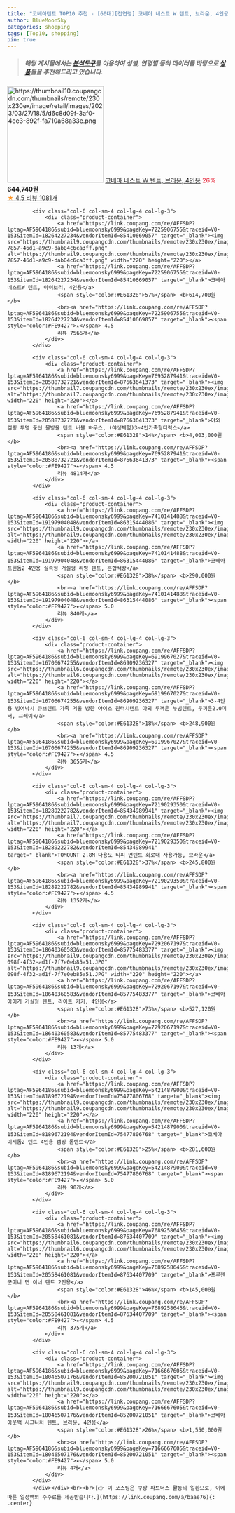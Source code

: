 ```yaml
---
title: "코베아텐트 TOP10 추천 - [60대][전연령] 코베아 네스트 W 텐트, 브라운, 4인용"
author: BlueMoonSky
categories: shopping
tags: [Top10, shopping]
pin: true
---
```


> ##### 해당 게시물에서는 [**분석도구**](https://itemscout.io/)를 이용하여 **성별**, **연령별** 등의 데이터를 바탕으로 [**상품**](https://link.coupang.com/a/baae76)들을 추천해드리고 있습니다.
<div class="container"><div class="row">
            <div class="col-6 col-sm-4 col-lg-4 col-lg-3">
                <div class="product-container">
                    <a href="https://link.coupang.com/re/AFFSDP?lptag=AF5964186&subid=bluemoonsky6999&pageKey=7225906755&traceid=V0-153&itemId=18322913229&vendorItemId=85467632224" target="_blank"><img src="https://thumbnail10.coupangcdn.com/thumbnails/remote/230x230ex/image/retail/images/2023/03/27/18/5/d6c8d09f-3af0-4ee3-892f-fa710a68a33e.png" alt="https://thumbnail10.coupangcdn.com/thumbnails/remote/230x230ex/image/retail/images/2023/03/27/18/5/d6c8d09f-3af0-4ee3-892f-fa710a68a33e.png" width="220" height="220"></a>
                    <a href="https://link.coupang.com/re/AFFSDP?lptag=AF5964186&subid=bluemoonsky6999&pageKey=7225906755&traceid=V0-153&itemId=18322913229&vendorItemId=85467632224" target="_blank">코베아 네스트 W 텐트, 브라운, 4인용</a>
                    <span style="color:#E61328">26%</span> <b>644,740원</b>
                    <br><a href="https://link.coupang.com/re/AFFSDP?lptag=AF5964186&subid=bluemoonsky6999&pageKey=7225906755&traceid=V0-153&itemId=18322913229&vendorItemId=85467632224" target="_blank"><span style="color:#FE9427">★</span> 4.5
                    리뷰 1081개</a>
                </div>
            </div>
            
            <div class="col-6 col-sm-4 col-lg-4 col-lg-3">
                <div class="product-container">
                    <a href="https://link.coupang.com/re/AFFSDP?lptag=AF5964186&subid=bluemoonsky6999&pageKey=7225906755&traceid=V0-153&itemId=18264227234&vendorItemId=85410669057" target="_blank"><img src="https://thumbnail9.coupangcdn.com/thumbnails/remote/230x230ex/image/retail/images/2023/03/21/18/3/04aa47d8-7857-46d1-a9c9-dab04c6ca3ff.png" alt="https://thumbnail9.coupangcdn.com/thumbnails/remote/230x230ex/image/retail/images/2023/03/21/18/3/04aa47d8-7857-46d1-a9c9-dab04c6ca3ff.png" width="220" height="220"></a>
                    <a href="https://link.coupang.com/re/AFFSDP?lptag=AF5964186&subid=bluemoonsky6999&pageKey=7225906755&traceid=V0-153&itemId=18264227234&vendorItemId=85410669057" target="_blank">코베아 네스트W 텐트, 아이보리, 4인용</a>
                    <span style="color:#E61328">57%</span> <b>614,700원</b>
                    <br><a href="https://link.coupang.com/re/AFFSDP?lptag=AF5964186&subid=bluemoonsky6999&pageKey=7225906755&traceid=V0-153&itemId=18264227234&vendorItemId=85410669057" target="_blank"><span style="color:#FE9427">★</span> 4.5
                    리뷰 7566개</a>
                </div>
            </div>
            
            <div class="col-6 col-sm-4 col-lg-4 col-lg-3">
                <div class="product-container">
                    <a href="https://link.coupang.com/re/AFFSDP?lptag=AF5964186&subid=bluemoonsky6999&pageKey=7695287941&traceid=V0-153&itemId=20588732721&vendorItemId=87663641373" target="_blank"><img src="https://thumbnail7.coupangcdn.com/thumbnails/remote/230x230ex/image/vendor_inventory/b65e/6cdaa02fea38a302871dd2821f686d0d41f72f7df82ad15db3e0306160ec.png" alt="https://thumbnail7.coupangcdn.com/thumbnails/remote/230x230ex/image/vendor_inventory/b65e/6cdaa02fea38a302871dd2821f686d0d41f72f7df82ad15db3e0306160ec.png" width="220" height="220"></a>
                    <a href="https://link.coupang.com/re/AFFSDP?lptag=AF5964186&subid=bluemoonsky6999&pageKey=7695287941&traceid=V0-153&itemId=20588732721&vendorItemId=87663641373" target="_blank">야외 캠핑 투명 풍선 물방울 텐트 버블 하우스, (야생체험)3~4인가족형디럭스</a>
                    <span style="color:#E61328">14%</span> <b>4,003,000원</b>
                    <br><a href="https://link.coupang.com/re/AFFSDP?lptag=AF5964186&subid=bluemoonsky6999&pageKey=7695287941&traceid=V0-153&itemId=20588732721&vendorItemId=87663641373" target="_blank"><span style="color:#FE9427">★</span> 4.5
                    리뷰 4814개</a>
                </div>
            </div>
            
            <div class="col-6 col-sm-4 col-lg-4 col-lg-3">
                <div class="product-container">
                    <a href="https://link.coupang.com/re/AFFSDP?lptag=AF5964186&subid=bluemoonsky6999&pageKey=7410141488&traceid=V0-153&itemId=19197904048&vendorItemId=86315444086" target="_blank"><img src="https://thumbnail9.coupangcdn.com/thumbnails/remote/230x230ex/image/vendor_inventory/affb/e89438e650d959cb07beef30bbabb3f96daeb38e62b7c3527a2f683a1488.jpg" alt="https://thumbnail9.coupangcdn.com/thumbnails/remote/230x230ex/image/vendor_inventory/affb/e89438e650d959cb07beef30bbabb3f96daeb38e62b7c3527a2f683a1488.jpg" width="220" height="220"></a>
                    <a href="https://link.coupang.com/re/AFFSDP?lptag=AF5964186&subid=bluemoonsky6999&pageKey=7410141488&traceid=V0-153&itemId=19197904048&vendorItemId=86315444086" target="_blank">코베아 트윈돔2 4인용 실속형 거실형 리빙 텐트, 혼합색상</a>
                    <span style="color:#E61328">38%</span> <b>290,000원</b>
                    <br><a href="https://link.coupang.com/re/AFFSDP?lptag=AF5964186&subid=bluemoonsky6999&pageKey=7410141488&traceid=V0-153&itemId=19197904048&vendorItemId=86315444086" target="_blank"><span style="color:#FE9427">★</span> 5.0
                    리뷰 840개</a>
                </div>
            </div>
            
            <div class="col-6 col-sm-4 col-lg-4 col-lg-3">
                <div class="product-container">
                    <a href="https://link.coupang.com/re/AFFSDP?lptag=AF5964186&subid=bluemoonsky6999&pageKey=6919967027&traceid=V0-153&itemId=16706674255&vendorItemId=86909236327" target="_blank"><img src="https://thumbnail6.coupangcdn.com/thumbnails/remote/230x230ex/image/vendor_inventory/5a41/f12743a9640a0ea8b51b54ce87d9eb21632ad0ba407bb36dc4581ac92ac8.png" alt="https://thumbnail6.coupangcdn.com/thumbnails/remote/230x230ex/image/vendor_inventory/5a41/f12743a9640a0ea8b51b54ce87d9eb21632ad0ba407bb36dc4581ac92ac8.png" width="220" height="220"></a>
                    <a href="https://link.coupang.com/re/AFFSDP?lptag=AF5964186&subid=bluemoonsky6999&pageKey=6919967027&traceid=V0-153&itemId=16706674255&vendorItemId=86909236327" target="_blank">3-4인용 빙어낚시 큐브텐트 가족 겨울 방한 아이스 원터치텐트 야외 두꺼운 누빔텐트, 두꺼운2.0미터, 그레이</a>
                    <span style="color:#E61328">18%</span> <b>248,900원</b>
                    <br><a href="https://link.coupang.com/re/AFFSDP?lptag=AF5964186&subid=bluemoonsky6999&pageKey=6919967027&traceid=V0-153&itemId=16706674255&vendorItemId=86909236327" target="_blank"><span style="color:#FE9427">★</span> 4.5
                    리뷰 3655개</a>
                </div>
            </div>
            
            <div class="col-6 col-sm-4 col-lg-4 col-lg-3">
                <div class="product-container">
                    <a href="https://link.coupang.com/re/AFFSDP?lptag=AF5964186&subid=bluemoonsky6999&pageKey=7219029350&traceid=V0-153&itemId=18289222782&vendorItemId=85434989941" target="_blank"><img src="https://thumbnail7.coupangcdn.com/thumbnails/remote/230x230ex/image/vendor_inventory/fed8/b7854194646fa484a1fc3b0ce9d9a99c7e727136012bf8af0c3c82fd0ff6.jpg" alt="https://thumbnail7.coupangcdn.com/thumbnails/remote/230x230ex/image/vendor_inventory/fed8/b7854194646fa484a1fc3b0ce9d9a99c7e727136012bf8af0c3c82fd0ff6.jpg" width="220" height="220"></a>
                    <a href="https://link.coupang.com/re/AFFSDP?lptag=AF5964186&subid=bluemoonsky6999&pageKey=7219029350&traceid=V0-153&itemId=18289222782&vendorItemId=85434989941" target="_blank">TOMOUNT 2.8M 다용도 티피 면텐트 화로대 사용가능, 브라운</a>
                    <span style="color:#E61328">37%</span> <b>245,800원</b>
                    <br><a href="https://link.coupang.com/re/AFFSDP?lptag=AF5964186&subid=bluemoonsky6999&pageKey=7219029350&traceid=V0-153&itemId=18289222782&vendorItemId=85434989941" target="_blank"><span style="color:#FE9427">★</span> 4.5
                    리뷰 1352개</a>
                </div>
            </div>
            
            <div class="col-6 col-sm-4 col-lg-4 col-lg-3">
                <div class="product-container">
                    <a href="https://link.coupang.com/re/AFFSDP?lptag=AF5964186&subid=bluemoonsky6999&pageKey=7292067197&traceid=V0-153&itemId=18640360583&vendorItemId=85775483377" target="_blank"><img src="https://thumbnail9.coupangcdn.com/thumbnails/remote/230x230ex/image/retail/images/2023/04/25/10/9/0bebfbf2-098f-4f32-ad1f-7f7e0eb85a51.JPG" alt="https://thumbnail9.coupangcdn.com/thumbnails/remote/230x230ex/image/retail/images/2023/04/25/10/9/0bebfbf2-098f-4f32-ad1f-7f7e0eb85a51.JPG" width="220" height="220"></a>
                    <a href="https://link.coupang.com/re/AFFSDP?lptag=AF5964186&subid=bluemoonsky6999&pageKey=7292067197&traceid=V0-153&itemId=18640360583&vendorItemId=85775483377" target="_blank">코베아 아이거 거실형 텐트, 라이트 카키, 4인용</a>
                    <span style="color:#E61328">73%</span> <b>527,120원</b>
                    <br><a href="https://link.coupang.com/re/AFFSDP?lptag=AF5964186&subid=bluemoonsky6999&pageKey=7292067197&traceid=V0-153&itemId=18640360583&vendorItemId=85775483377" target="_blank"><span style="color:#FE9427">★</span> 5.0
                    리뷰 13개</a>
                </div>
            </div>
            
            <div class="col-6 col-sm-4 col-lg-4 col-lg-3">
                <div class="product-container">
                    <a href="https://link.coupang.com/re/AFFSDP?lptag=AF5964186&subid=bluemoonsky6999&pageKey=5421487900&traceid=V0-153&itemId=8189672194&vendorItemId=75477806768" target="_blank"><img src="https://thumbnail9.coupangcdn.com/thumbnails/remote/230x230ex/image/vendor_inventory/eab2/a93a2ffa87d2e7d7ec99a390710b4e8bd7b181c337262c8d61bdd554bc68.jpg" alt="https://thumbnail9.coupangcdn.com/thumbnails/remote/230x230ex/image/vendor_inventory/eab2/a93a2ffa87d2e7d7ec99a390710b4e8bd7b181c337262c8d61bdd554bc68.jpg" width="220" height="220"></a>
                    <a href="https://link.coupang.com/re/AFFSDP?lptag=AF5964186&subid=bluemoonsky6999&pageKey=5421487900&traceid=V0-153&itemId=8189672194&vendorItemId=75477806768" target="_blank">코베아 이지돔2 텐트 4인용 캠핑 돔텐트</a>
                    <span style="color:#E61328">25%</span> <b>281,600원</b>
                    <br><a href="https://link.coupang.com/re/AFFSDP?lptag=AF5964186&subid=bluemoonsky6999&pageKey=5421487900&traceid=V0-153&itemId=8189672194&vendorItemId=75477806768" target="_blank"><span style="color:#FE9427">★</span> 5.0
                    리뷰 90개</a>
                </div>
            </div>
            
            <div class="col-6 col-sm-4 col-lg-4 col-lg-3">
                <div class="product-container">
                    <a href="https://link.coupang.com/re/AFFSDP?lptag=AF5964186&subid=bluemoonsky6999&pageKey=7689258645&traceid=V0-153&itemId=20558461081&vendorItemId=87634407709" target="_blank"><img src="https://thumbnail6.coupangcdn.com/thumbnails/remote/230x230ex/image/vendor_inventory/3651/bd0cd2d44f63496533f7ee5dbf238fe5b19a84d5f9b4de0c9ffcbf2690a1.png" alt="https://thumbnail6.coupangcdn.com/thumbnails/remote/230x230ex/image/vendor_inventory/3651/bd0cd2d44f63496533f7ee5dbf238fe5b19a84d5f9b4de0c9ffcbf2690a1.png" width="220" height="220"></a>
                    <a href="https://link.coupang.com/re/AFFSDP?lptag=AF5964186&subid=bluemoonsky6999&pageKey=7689258645&traceid=V0-153&itemId=20558461081&vendorItemId=87634407709" target="_blank">프루젠 쿤미니 면 이너 텐트 2인용</a>
                    <span style="color:#E61328">46%</span> <b>145,000원</b>
                    <br><a href="https://link.coupang.com/re/AFFSDP?lptag=AF5964186&subid=bluemoonsky6999&pageKey=7689258645&traceid=V0-153&itemId=20558461081&vendorItemId=87634407709" target="_blank"><span style="color:#FE9427">★</span> 4.5
                    리뷰 375개</a>
                </div>
            </div>
            
            <div class="col-6 col-sm-4 col-lg-4 col-lg-3">
                <div class="product-container">
                    <a href="https://link.coupang.com/re/AFFSDP?lptag=AF5964186&subid=bluemoonsky6999&pageKey=7166667605&traceid=V0-153&itemId=18046507176&vendorItemId=85200721051" target="_blank"><img src="https://thumbnail9.coupangcdn.com/thumbnails/remote/230x230ex/image/rs_quotation_api/rl65ssuo/37042227122d4d9998d258b77d6b2240.png" alt="https://thumbnail9.coupangcdn.com/thumbnails/remote/230x230ex/image/rs_quotation_api/rl65ssuo/37042227122d4d9998d258b77d6b2240.png" width="220" height="220"></a>
                    <a href="https://link.coupang.com/re/AFFSDP?lptag=AF5964186&subid=bluemoonsky6999&pageKey=7166667605&traceid=V0-153&itemId=18046507176&vendorItemId=85200721051" target="_blank">코베아 아웃백 시그니처 텐트, 브라운, 4인용</a>
                    <span style="color:#E61328">26%</span> <b>1,550,000원</b>
                    <br><a href="https://link.coupang.com/re/AFFSDP?lptag=AF5964186&subid=bluemoonsky6999&pageKey=7166667605&traceid=V0-153&itemId=18046507176&vendorItemId=85200721051" target="_blank"><span style="color:#FE9427">★</span> 5.0
                    리뷰 4개</a>
                </div>
            </div>
            </div></div><br><br>[👉 이 포스팅은 쿠팡 파트너스 활동의 일환으로, 이에 따른 일정액의 수수료를 제공받습니다.](https://link.coupang.com/a/baae76){: .center}